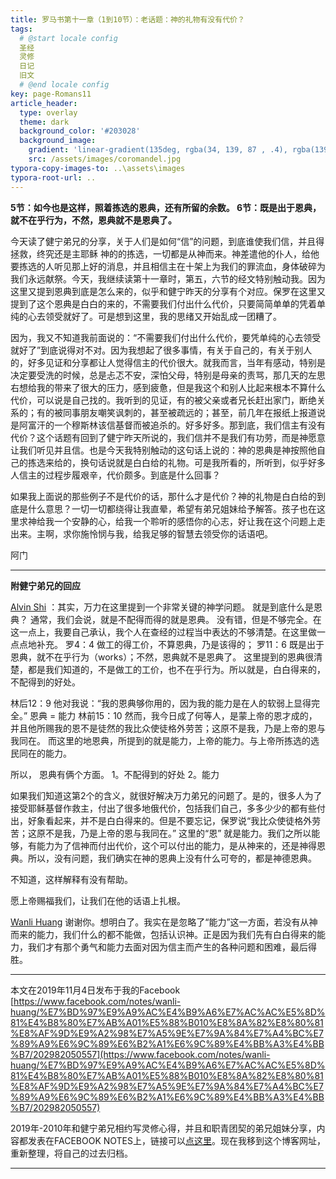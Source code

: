 ```yaml
---
title: 罗马书第十一章（1到10节）：老话题：神的礼物有没有代价？
tags: 
  # @start locale config
  圣经
  灵修
  日记
  旧文
  # @end locale config
key: page-Romans11
article_header:
  type: overlay
  theme: dark
  background_color: '#203028'
  background_image:
    gradient: 'linear-gradient(135deg, rgba(34, 139, 87 , .4), rgba(139, 34, 139, .4))'
    src: /assets/images/coromandel.jpg
typora-copy-images-to: ..\assets\images
typora-root-url: ..
---
```


**5节：如今也是这样，照着拣选的恩典，还有所留的余数。
6节：既是出于恩典，就不在乎行为，不然，恩典就不是恩典了。**

<!--more-->

今天读了健宁弟兄的分享，关于人们是如何“信”的问题，到底谁使我们信，并且得拯救，终究还是主耶稣 神的的拣选，一切都是从神而来。神差遣他的仆人，给他要拣选的人听见那上好的消息，并且相信主在十架上为我们的罪流血，身体破碎为我们永远献祭。今天，我继续读第十一章时，第五，六节的经文特别触动我。因为这里又提到恩典到底是怎么来的，似乎和健宁昨天的分享有个对应。保罗在这里又提到了这个恩典是白白的来的，不需要我们付出什么代价，只要简简单单的凭着单纯的心去领受就好了。可是想到这里，我的思绪又开始乱成一团糟了。

因为，我又不知道我前面说的：“不需要我们付出什么代价，要凭单纯的心去领受就好了”到底说得对不对。因为我想起了很多事情，有关于自己的，有关于别人的，好多见证和分享都让人觉得信主的代价很大。就我而言，当年有感动，特别是决定要受洗的时候，总是忐忑不安，深怕父母，特别是母亲的责骂，那几天的左思右想给我的带来了很大的压力，感到疲惫，但是我这个和别人比起来根本不算什么代价，可以说是自己找的。我听到的见证，有的被父亲或者兄长赶出家门，断绝关系的；有的被同事朋友嘲笑讽刺的，甚至被疏远的；甚至，前几年在报纸上报道说是阿富汗的一个穆斯林该信基督而被追杀的。好多好多。那到底，我们信主有没有代价？这个话题有回到了健宁昨天所说的，我们信并不是我们有功劳，而是神愿意让我们听见并且信。也是今天我特别触动的这句话上说的：神的恩典是神按照他自己的拣选来给的，换句话说就是白白给的礼物。可是我所看的，所听到，似乎好多人信主的过程步履艰辛，代价颇多。到底是什么回事？

如果我上面说的那些例子不是代价的话，那什么才是代价？神的礼物是白白给的到底是什么意思？一切一切都绕得让我直晕，希望有弟兄姐妹给予解答。孩子也在这里求神给我一个安静的心，给我一个聆听的感悟你的心志，好让我在这个问题上走出来。主啊，求你施怜悯与我，给我足够的智慧去领受你的话语吧。

阿门

---

**附健宁弟兄的回应**

[Alvin Shi](https://www.facebook.com/alvintrust?comment_id=Y29tbWVudDoyMDI5ODIwNTA1NTdfMTAxNTEwNTEwNTQ4NTA1NTg%3D) ：其实，万力在这里提到一个非常关键的神学问题。 就是到底什么是恩典？
通常，我们会说，就是不配得而得的就是恩典。 没有错，但是不够完全。在这一点上，我要自己承认，我个人在查经的过程当中表达的不够清楚。在这里做一点点地补充。
罗4：4
做工的得工价，不算恩典，乃是该得的；
罗11：6
既是出于恩典，就不在乎行为（works）；不然，恩典就不是恩典了。
这里提到的恩典很清楚，都是我们知道的，不是做工的工价，也不在乎行为。所以就是，白白得来的，不配得到的好处。

林后12：9
他对我说：“我的恩典够你用的，因为我的能力是在人的软弱上显得完全。”
恩典 = 能力
林前15：10
然而，我今日成了何等人，是蒙上帝的恩才成的，并且他所赐我的恩不是徒然的我比众使徒格外劳苦；这原不是我，乃是上帝的恩与我同在。
而这里的地恩典，所提到的就是能力，上帝的能力。与上帝所拣选的选民同在的能力。

所以， 恩典有俩个方面。
1。不配得到的好处
2。能力

如果我们知道这第2个的含义，就很好解决万力弟兄的问题了。是的，很多人为了接受耶稣基督作救主，付出了很多地俄代价，包括我们自己，多多少少的都有些付出，好象看起来，并不是白白得来的。但是不要忘记，保罗说“我比众使徒格外劳苦；这原不是我，乃是上帝的恩与我同在。” 这里的“恩” 就是能力。我们之所以能够，有能力为了信神而付出代价，这个可以付出的能力，是从神来的，还是神得恩典。所以，没有问题，我们确实在神的恩典上没有什么可夸的，都是神德恩典。

不知道，这样解释有没有帮助。

愿上帝赐福我们，让我们在他的话语上扎根。

[Wanli Huang](https://www.facebook.com/wanli.huang?comment_id=Y29tbWVudDoyMDI5ODIwNTA1NTdfMTAxNTEwNTEzNTY0MzU1NTg%3D) 谢谢你。想明白了。我实在是忽略了“能力”这一方面，若没有从神而来的能力，我们什么的都不能做，包括认识神。正是因为我们先有白白得来的能力，我们才有那个勇气和能力去面对因为信主而产生的各种问题和困难，最后得胜。

---

本文在2019年11月4日发布于我的Facebook [https://www.facebook.com/notes/wanli-huang/%E7%BD%97%E9%A9%AC%E4%B9%A6%E7%AC%AC%E5%8D%81%E4%B8%80%E7%AB%A01%E5%88%B010%E8%8A%82%E8%80%81%E8%AF%9D%E9%A2%98%E7%A5%9E%E7%9A%84%E7%A4%BC%E7%89%A9%E6%9C%89%E6%B2%A1%E6%9C%89%E4%BB%A3%E4%BB%B7/202982050557](https://www.facebook.com/notes/wanli-huang/%E7%BD%97%E9%A9%AC%E4%B9%A6%E7%AC%AC%E5%8D%81%E4%B8%80%E7%AB%A01%E5%88%B010%E8%8A%82%E8%80%81%E8%AF%9D%E9%A2%98%E7%A5%9E%E7%9A%84%E7%A4%BC%E7%89%A9%E6%9C%89%E6%B2%A1%E6%9C%89%E4%BB%A3%E4%BB%B7/202982050557)

2019年-2010年和健宁弟兄相约写灵修心得，并且和职青团契的弟兄姐妹分享，内容都发表在FACEBOOK NOTES上，链接可以[点这里](https://www.facebook.com/wanli.huang/notes)。现在我移到这个博客网址，重新整理，将自己的过去归档。

---





